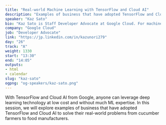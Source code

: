 ```yaml
---
title: "Real-world Machine Learning with TensorFlow and Cloud AI"
description: "Examples of business that have adopted TensorFlow and Cloud AI to solve their real-world problems."
speaker: "Kaz Sato"
bio: "Kaz Sato is Staff Developer Advocate at Google Cloud. For machine learning and data analytics products, such as TensorFlow, Cloud ML and BigQuery, Kaz has been invited as a speaker at major events including Google Cloud Next, Google I/O, Strata, NVIDIA GTC. He is also the author of many GCP blog posts, supporting developer communities for Google Cloud for over 8 years. He is interested in hardwares and IoT, and has been hosting FPGA meetups since 2013."
company: "Google Cloud"
job: "Developer Advocate"
link: "https://jp.linkedin.com/in/kazunori279"
day: "26"
track: "A"
weight: 1330
start: "13:30"
end: "14:05"
outputs:
- html
- calendar
slug: "kaz-sato"
ogpng: "og-speakers/kaz-sato.png"
---
```


With TensorFlow and Cloud AI from Google, anyone can leverage deep learning technology at low cost and without much ML expertise. In this session, we will explore examples of business that have adopted TensorFlow and Cloud AI to solve their real-world problems from cucumber farmers to food manufacturers.

<!--
TensorFlow, the open source library for machine learning from Google, has been democratizing the world of machine intelligence since its launch in 2015. With TensorFlow, combined with the scalability of Google’s Cloud AI Platform, now anyone can leverage deep learning technology at low cost and without much expertise. We will explore examples of business that have adopted TensorFlow and Cloud AI to solve their real-world problems: a cucumber farmer in Japan who was able to build a deep learning-based cucumber sorter by himself, a used car auction service using TF for classifying car models and parts, and a food manufacturer that has been able to increase productivity significantly in their baby food factory.
-->
